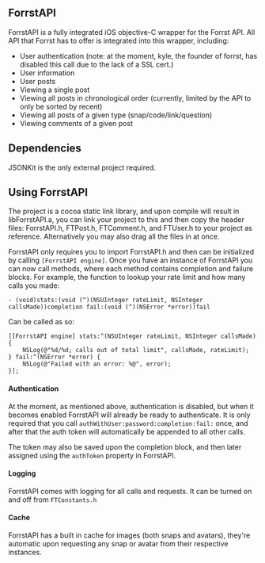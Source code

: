 ## ForrstAPI

ForrstAPI is a fully integrated iOS objective-C wrapper for the Forrst API.  All API that Forrst has to offer is integrated into this wrapper, including: 

* User authentication (note: at the moment, kyle, the founder of forrst, has disabled this call due to the lack of a SSL cert.)
* User information
* User posts
* Viewing a single post
* Viewing all posts in chronological order (currently, limited by the API to only be sorted by recent)
* Viewing all posts of a given type (snap/code/link/question)
* Viewing comments of a given post

## Dependencies

JSONKit is the only external project required.

## Using ForrstAPI

The project is a cocoa static link library, and upon compile will result in libForrstAPI.a, you can link your project to this and then copy the header files: ForrstAPI.h, FTPost.h, FTComment.h, and FTUser.h to your project as reference.  Alternatively you may also drag all the files in at once.

ForrstAPI only requires you to import ForrstAPI.h and then can be initialized by calling `[ForrstAPI engine]`.  Once you have an instance of ForrstAPI you can now call methods, where each method contains completion and failure blocks.  For example, the function to lookup your rate limit and how many calls you made: 

`- (void)stats:(void (^)(NSUInteger rateLimit, NSInteger callsMade))completion fail:(void (^)(NSError *error))fail`

Can be called as so:

    [[ForrstAPI engine] stats:^(NSUInteger rateLimit, NSInteger callsMade) {
        NSLog(@"%d/%d; calls out of total limit", callsMade, rateLimit);
    } fail:^(NSError *error) {
        NSLog(@"Failed with an error: %@", error);
    }];

#### Authentication

At the moment, as mentioned above, authentication is disabled, but when it becomes enabled ForrstAPI will already be ready to authenticate.  It is only required that you call `authWithUser:password:completion:fail:` once, and after that the auth token will automatically be appended to all other calls.

The token may also be saved upon the completion block, and then later assigned using the `authToken` property in ForrstAPI.


#### Logging

ForrstAPI comes with logging for all calls and requests.  It can be turned on and off from `FTConstants.h`

#### Cache

ForrstAPI has a built in cache for images (both snaps and avatars), they're automatic upon requesting any snap or avatar from their respective instances.